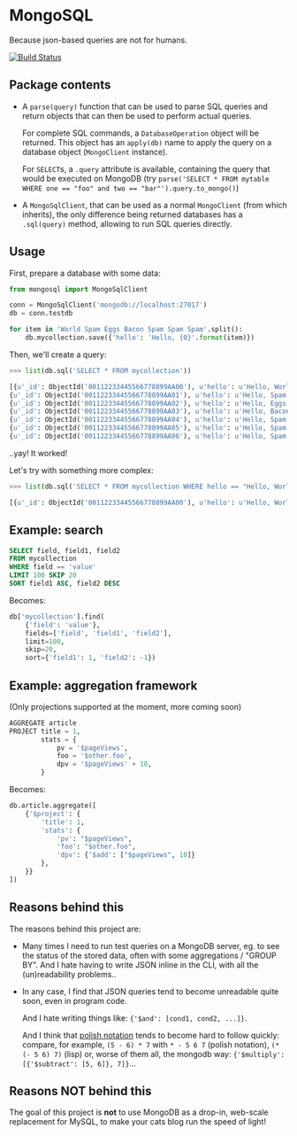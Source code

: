 # MongoSQL

Because json-based queries are not for humans.


[![Build Status](https://travis-ci.org/rshk/MongoSQL.png)](https://travis-ci.org/rshk/MongoSQL)


## Package contents

* A ``parse(query)`` function that can be used to parse SQL queries
  and return objects that can then be used to perform actual queries.

  For complete SQL commands, a ``DatabaseOperation`` object will be returned.
  This object has an ``apply(db)`` name to apply the query on a database object
  (``MongoClient`` instance).

  For ``SELECT``s, a ``.query`` attribute is available, containing the query
  that would be executed on MongoDB (try
  ``parse('SELECT * FROM mytable WHERE one == "foo" and two == "bar"').query.to_mongo()``)

* A ``MongoSqlClient``, that can be used as a normal ``MongoClient`` (from which
  inherits), the only difference being returned databases has a ``.sql(query)`` method,
  allowing to run SQL queries directly.


## Usage

First, prepare a database with some data:

```python
from mongosql import MongoSqlClient

conn = MongoSqlClient('mongodb://localhost:27017')
db = conn.testdb

for item in 'World Spam Eggs Bacon Spam Spam Spam'.split():
	db.mycollection.save({'hello': 'Hello, {0}'.format(item)})
```

Then, we'll create a query:

```python
>>> list(db.sql('SELECT * FROM mycollection'))

[{u'_id': ObjectId('00112233445566778899AA00'), u'hello': u'Hello, World'},
{u'_id': ObjectId('00112233445566778899AA01'), u'hello': u'Hello, Spam'},
{u'_id': ObjectId('00112233445566778899AA02'), u'hello': u'Hello, Eggs'},
{u'_id': ObjectId('00112233445566778899AA03'), u'hello': u'Hello, Bacon'},
{u'_id': ObjectId('00112233445566778899AA04'), u'hello': u'Hello, Spam'},
{u'_id': ObjectId('00112233445566778899AA05'), u'hello': u'Hello, Spam'},
{u'_id': ObjectId('00112233445566778899AA06'), u'hello': u'Hello, Spam'}]
```

..yay! It worked!

Let's try with something more complex:

```python
>>> list(db.sql('SELECT * FROM mycollection WHERE hello == "Hello, World"'))

[{u'_id': ObjectId('00112233445566778899AA00'), u'hello': u'Hello, World'}]
```


## Example: search

```sql
SELECT field, field1, field2
FROM mycollection
WHERE field == 'value'
LIMIT 100 SKIP 20
SORT field1 ASC, field2 DESC
```

Becomes:

```python
db['mycollection'].find(
	{'field': 'value'},
	fields=['field', 'field1', 'field2'],
	limit=100,
	skip=20,
	sort={'field1': 1, 'field2': -1})
```


## Example: aggregation framework

(Only projections supported at the moment, more coming soon)

```sql
AGGREGATE article
PROJECT title = 1,
        stats = {
            pv = '$pageViews',
            foo = '$other.foo',
            dpv = '$pageViews' + 10,
        }
```

Becomes:

```python
db.article.aggregate([
    {'$project': {
        'title': 1,
        'stats': {
            'pv': "$pageViews",
            'foo': "$other.foo",
            'dpv': {'$add': ["$pageViews", 10]}
        },
    }}
])
```


## Reasons behind this

The reasons behind this project are:

* Many times I need to run test queries on a MongoDB server, eg. to see
  the status of the stored data, often with some aggregations / "GROUP BY".
  And I hate having to write JSON inline in the CLI, with all the
  (un)readability problems..

* In any case, I find that JSON queries tend to become unreadable quite soon,
  even in program code.

  And I hate writing things like: ``{'$and': [cond1, cond2, ...]}``.

  And I think that [polish notation] tends to become
  hard to follow quickly: compare, for example, ``(5 - 6) * 7``
  with ``* - 5 6 7`` (polish notation), ``(* (- 5 6) 7)`` (lisp)
  or, worse of them all, the mongodb way:
  ``{'$multiply': [{'$subtract': [5, 6]}, 7]}``...

[polish notation]: http://en.wikipedia.org/wiki/Polish_notation


## Reasons NOT behind this

The goal of this project is **not** to use MongoDB as a drop-in, web-scale
replacement for MySQL, to make your cats blog run the speed of light!
